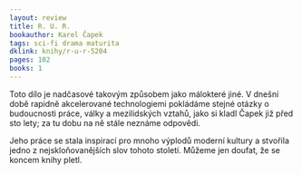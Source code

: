 ```yaml
---
layout: review
title: R. U. R.
bookauthor: Karel Čapek
tags: sci-fi drama maturita
dklink: knihy/r-u-r-5204
pages: 102
books: 1
---
```


Toto dílo je nadčasové takovým způsobem jako málokteré jiné. V dnešní době rapidně akcelerované technologiemi pokládáme stejné otázky o budoucnosti práce, války a mezilidských vztahů, jako si kladl Čapek již před sto lety; za tu dobu na ně stále neznáme odpovědi.

Jeho práce se stala inspirací pro mnoho výplodů moderní kultury a stvořila jedno z nejskloňovanějších slov tohoto století. Můžeme jen doufat, že se koncem knihy pletl.